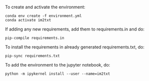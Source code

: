 To create and activate the environment:

```
conda env create -f environment.yml
conda activate im2txt
```

If adding any new requirements, add them to requirements.in and do:

`pip-compile requirements.in`

To install the requirements in already generated requirements.txt, do:

`pip-sync requirements.txt`

To add the environment to the jupyter notebook, do:

`python -m ipykernel install --user --name=im2txt`
